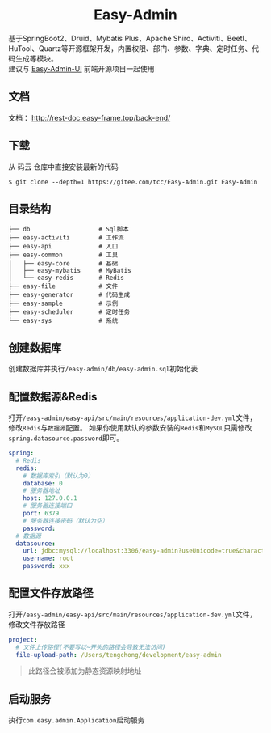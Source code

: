 <h1 align="center">Easy-Admin</h1>

<div align="center">

</div>

基于SpringBoot2、Druid、Mybatis Plus、Apache Shiro、Activiti、Beetl、HuTool、Quartz等开源框架开发，内置权限、部门、参数、字典、定时任务、代码生成等模块。  
建议与 [Easy-Admin-UI](https://gitee.com/tcc/easy-admin-ui) 前端开源项目一起使用
## 文档
文档： http://rest-doc.easy-frame.top/back-end/

## 下载

从 码云 仓库中直接安装最新的代码

```
$ git clone --depth=1 https://gitee.com/tcc/Easy-Admin.git Easy-Admin
```

## 目录结构

```
├── db                   # Sql脚本
├── easy-activiti        # 工作流
├── easy-api             # 入口
├── easy-common          # 工具
│   ├── easy-core        # 基础
│   ├── easy-mybatis     # MyBatis
│   └── easy-redis       # Redis
├── easy-file            # 文件
├── easy-generator       # 代码生成
├── easy-sample          # 示例
├── easy-scheduler       # 定时任务
└── easy-sys             # 系统
```

## 创建数据库

创建数据库并执行`/easy-admin/db/easy-admin.sql`初始化表

## 配置数据源&Redis

打开`/easy-admin/easy-api/src/main/resources/application-dev.yml`文件，修改`Redis`与`数据源`配置。
如果你使用默认的参数安装的`Redis`和`MySQL`只需修改`spring.datasource.password`即可。

```yaml {16}
spring:
  # Redis
  redis:
    # 数据库索引（默认为0）
    database: 0
    # 服务器地址
    host: 127.0.0.1
    # 服务器连接端口
    port: 6379
    # 服务器连接密码（默认为空）
    password:
  # 数据源
  datasource:
    url: jdbc:mysql://localhost:3306/easy-admin?useUnicode=true&characterEncoding=utf-8&useSSL=false&allowMulQueries=true&allowMultiQueries=true&serverTimezone=Asia/Shanghai&allowPublicKeyRetrieval=true&nullDatabaseMeansCurrent=true
    username: root
    password: xxx
```
## 配置文件存放路径
打开`/easy-admin/easy-api/src/main/resources/application-dev.yml`文件，修改文件存放路径
```yaml {3}
project:
  # 文件上传路径(不要写以~开头的路径会导致无法访问)
  file-upload-path: /Users/tengchong/development/easy-admin
```

> 此路径会被添加为静态资源映射地址

## 启动服务
执行`com.easy.admin.Application`启动服务
